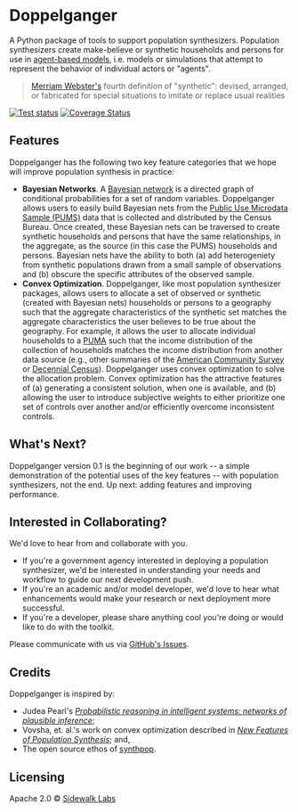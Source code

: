 # Doppelganger

A Python package of tools to support population synthesizers. Population synthesizers create make-believe or synthetic households and persons for use in [agent-based models](https://en.wikipedia.org/wiki/Agent-based_model), i.e. models or simulations that attempt to represent the behavior of individual actors or "agents".

> [Merriam Webster's](m-w.com) fourth definition of "synthetic": devised, arranged, or fabricated for special situations to imitate or replace usual realities 

[![Test status](https://circleci.com/gh/sidewalklabs/doppelganger.svg?style=shield&circle-token=67a4ccc244edfded8a475447457f78c7c0d65fdd)](https://circleci.com/gh/sidewalklabs/doppelganger) [![Coverage Status](https://coveralls.io/repos/github/sidewalklabs/doppelganger/badge.svg?t=7Kr9Vl)](https://coveralls.io/github/sidewalklabs/doppelganger)

## Features

Doppelganger has the following two key feature categories that we hope will improve population synthesis in practice:  
* __Bayesian Networks__. A [Bayesian network](https://en.wikipedia.org/wiki/Bayesian_network) is a directed graph of conditional probabilities for a set of random variables. Doppelganger allows users to easily build Bayesian nets from the [Public Use Microdata Sample (PUMS)](https://www.census.gov/programs-surveys/acs/technical-documentation/pums.html) data that is collected and distributed by the Census Bureau. Once created, these Bayesian nets can be traversed to create synthetic households and persons that have the same relationships, in the aggregate, as the source (in this case the PUMS) households and persons. Bayesian nets have the ability to both (a) add heterogeniety from synthetic populations drawn from a small sample of observations and (b) obscure the specific attributes of the observed sample.     
* __Convex Optimization__. Doppelganger, like most population synthesizer packages, allows users to allocate a set of observed or synthetic (created with Bayesian nets) households or persons to a geography such that the aggregate characteristics of the synthetic set matches the aggregate characteristics the user believes to be true about the geography. For example, it allows the user to allocate individual households to a [PUMA](https://www.census.gov/geo/reference/puma.html) such that the income distribution of the collection of households matches the income distribution from another data source (e.g., other summaries of the [American Community Survey](https://www.census.gov/programs-surveys/acs/) or [Decennial Census](https://www.census.gov/programs-surveys/decennial-census.html)). Doppelganger uses convex optimization to solve the allocation problem. Convex optimization has the attractive features of (a) generating a consistent solution, when one is available, and (b) allowing the user to introduce subjective weights to either prioritize one set of controls over another and/or efficiently overcome inconsistent controls.    

## What's Next?

Doppelganger version 0.1 is the beginning of our work -- a simple demonstration of the potential uses of the key features -- with population synthesizers, not the end. Up next: adding features and improving performance.

## Interested in Collaborating?

We'd love to hear from and collaborate with you. 
* If you're a government agency interested in deploying a population synthesizer, we'd be interested in understanding your needs and workflow to guide our next development push. 
* If you're an academic and/or model developer, we'd love to hear what enhancements would make your research or next deployment more successful. 
* If you're a developer, please share anything cool you're doing or would like to do with the toolkit. 

Please communicate with us via [GitHub's Issues](https://guides.github.com/features/issues/).  

## Credits

Doppelganger is inspired by:
* Judea Pearl's [*Probabilistic reasoning in intelligent systems: networks of plausible inference*](http://dl.acm.org/citation.cfm?id=52121);
* Vovsha, et. al.'s work on convex optimization described in [*New Features of Population Synthesis*](http://docs.trb.org/prp/15-5343.pdf); and,
* The open source ethos of [synthpop](https://github.com/UDST/synthpop).

## Licensing

Apache 2.0 © [Sidewalk Labs](sidewalklabs.com)
